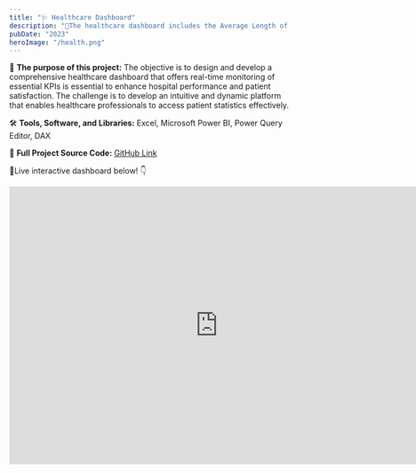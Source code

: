 ```yaml
---
title: "🩺 Healthcare Dashboard"
description: "🚀The healthcare dashboard includes the Average Length of Stay (ALOS) as a vital indicator of hospital efficiency. ALOS represents the average days patients spend in the hospital and can help reduce costs per discharge while improving patient satisfaction. By tracking ALOS in real-time, healthcare professionals can make data-driven decisions for better patient outcomes and resource utilization."
pubDate: "2023"
heroImage: "/health.png"
---
```


🎯 **The purpose of this project:** 
The objective is to design and develop a comprehensive healthcare dashboard that offers real-time monitoring of essential KPIs is essential to enhance hospital performance and patient satisfaction. The challenge is to develop an intuitive and dynamic platform that enables healthcare professionals to access patient statistics effectively.


🛠️ **Tools, Software, and Libraries:** 
Excel, Microsoft Power BI, Power Query Editor, DAX

📁 **Full Project Source Code:**   [GitHub Link](https://github.com/kirannavale/Portfolio-Projects/tree/main/Healthcare%20Dashboard)


🔴Live interactive dashboard below! 👇

<iframe title="HealthCare Dashboard" width="750" height="500" src="https://app.powerbi.com/view?r=eyJrIjoiMWY5MjMxODItNzI3OC00MzRhLWFiYWItZDMxZjgzODZlZjk1IiwidCI6ImUyOWMxNmJiLTQyZTQtNDA3Yi05ZDRlLTBhNTU3MmIzZmIzZSJ9" frameborder="0" allowFullScreen="true"></iframe>


